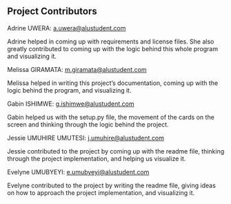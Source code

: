 ## Project Contributors 
Adrine UWERA: a.uwera@alustudent.com 

Adrine helped in coming up with requirements and license files. She also greatly contributed to coming up with the logic behind this whole program and visualizing it. 

Melissa GIRAMATA: m.giramata@alustudent.com 

Melissa helped in writing this project’s documentation, coming up with the logic behind the program, and visualizing it.

Gabin ISHIMWE: g.ishimwe@alustudent.com 

Gabin helped us with the setup.py file, the movement of the cards on the screen and thinking through the logic behind the project.

Jessie UMUHIRE UMUTESI: j.umuhire@alustudent.com 

Jessie contributed to the project by coming up with the readme file, thinking through the project implementation, and helping us visualize it.

Evelyne UMUBYEYI: e.umubyeyi@alustudent.com 

Evelyne contributed to the project by writing the readme file, giving ideas on how to approach the project implementation, and visualizing it.


